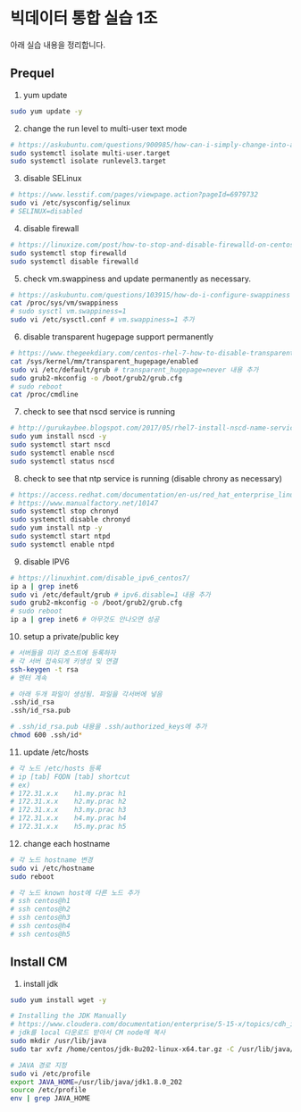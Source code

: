 # 빅데이터 통합 실습 1조

아래 실습 내용을 정리합니다.

## Prequel

1. yum update
```bash
sudo yum update -y
```
2. change the run level to multi-user text mode
```bash
# https://askubuntu.com/questions/900985/how-can-i-simply-change-into-a-text-mode-runlevel-under-systemd
sudo systemctl isolate multi-user.target
sudo systemctl isolate runlevel3.target
```
3. disable SELinux
```bash
# https://www.lesstif.com/pages/viewpage.action?pageId=6979732
sudo vi /etc/sysconfig/selinux
# SELINUX=disabled
```
4. disable firewall
```bash
# https://linuxize.com/post/how-to-stop-and-disable-firewalld-on-centos-7/
sudo systemctl stop firewalld
sudo systemctl disable firewalld
```
5. check vm.swappiness and update permanently as necessary.
```bash
# https://askubuntu.com/questions/103915/how-do-i-configure-swappiness
cat /proc/sys/vm/swappiness
# sudo sysctl vm.swappiness=1
sudo vi /etc/sysctl.conf # vm.swappiness=1 추가
```
6. disable transparent hugepage support permanently
```bash
# https://www.thegeekdiary.com/centos-rhel-7-how-to-disable-transparent-huge-pages-thp/
cat /sys/kernel/mm/transparent_hugepage/enabled
sudo vi /etc/default/grub # transparent_hugepage=never 내용 추가
sudo grub2-mkconfig -o /boot/grub2/grub.cfg
# sudo reboot
cat /proc/cmdline
```
7. check to see that nscd service is running
```bash
# http://gurukaybee.blogspot.com/2017/05/rhel7-install-nscd-name-service-cache.html
sudo yum install nscd -y
sudo systemctl start nscd
sudo systemctl enable nscd
sudo systemctl status nscd
```
8. check to see that ntp service is running (disable chrony as necessary)
```bash
# https://access.redhat.com/documentation/en-us/red_hat_enterprise_linux/7/html/system_administrators_guide/s1-disabling_chrony
# https://www.manualfactory.net/10147
sudo systemctl stop chronyd
sudo systemctl disable chronyd
sudo yum install ntp -y
sudo systemctl start ntpd
sudo systemctl enable ntpd
```
9. disable IPV6
```bash
# https://linuxhint.com/disable_ipv6_centos7/
ip a | grep inet6
sudo vi /etc/default/grub # ipv6.disable=1 내용 추가
sudo grub2-mkconfig -o /boot/grub2/grub.cfg
# sudo reboot
ip a | grep inet6 # 아무것도 안나오면 성공
```
10. setup a private/public key
```bash
# 서버들을 미리 호스트에 등록하자
# 각 서버 접속되게 키생성 및 연결
ssh-keygen -t rsa
# 엔터 계속

# 아래 두개 파일이 생성됨. 파일을 각서버에 넣음
.ssh/id_rsa
.ssh/id_rsa.pub

# .ssh/id_rsa.pub 내용을 .ssh/authorized_keys에 추가
chmod 600 .ssh/id*
```
11. update /etc/hosts
```bash
# 각 노드 /etc/hosts 등록
# ip [tab] FQDN [tab] shortcut
# ex)
# 172.31.x.x    h1.my.prac h1
# 172.31.x.x    h2.my.prac h2
# 172.31.x.x    h3.my.prac h3
# 172.31.x.x    h4.my.prac h4
# 172.31.x.x    h5.my.prac h5
```
12. change each hostname
```bash
# 각 노드 hostname 변경
sudo vi /etc/hostname
sudo reboot

# 각 노드 known host에 다른 노드 추가
# ssh centos@h1
# ssh centos@h2
# ssh centos@h3
# ssh centos@h4
# ssh centos@h5
```

## Install CM

1. install jdk
```bash
sudo yum install wget -y

# Installing the JDK Manually
# https://www.cloudera.com/documentation/enterprise/5-15-x/topics/cdh_ig_jdk_installation.html#topic_29_1
# jdk를 local 다운로드 받아서 CM node에 복사
sudo mkdir /usr/lib/java
sudo tar xvfz /home/centos/jdk-8u202-linux-x64.tar.gz -C /usr/lib/java/

# JAVA 경로 지정
sudo vi /etc/profile
export JAVA_HOME=/usr/lib/java/jdk1.8.0_202
source /etc/profile
env | grep JAVA_HOME
```